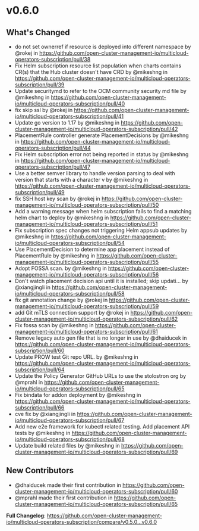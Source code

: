 # v0.6.0

## What's Changed
* do not set ownerref if resource is deployed into different namespace by @rokej in https://github.com/open-cluster-management-io/multicloud-operators-subscription/pull/38
* Fix Helm subscription resource list population when charts contains CR(s) that the Hub cluster doesn't have CRD  by @mikeshng in https://github.com/open-cluster-management-io/multicloud-operators-subscription/pull/39
* Update securitymd to refer to the  OCM community security md file by @mikeshng in https://github.com/open-cluster-management-io/multicloud-operators-subscription/pull/40
* fix skip ssl by @rokej in https://github.com/open-cluster-management-io/multicloud-operators-subscription/pull/41
* Update go version to 1.17 by @mikeshng in https://github.com/open-cluster-management-io/multicloud-operators-subscription/pull/42
* PlacementRule controller generate PlacementDecisions  by @mikeshng in https://github.com/open-cluster-management-io/multicloud-operators-subscription/pull/44
* Fix Helm subscription error not being reported in status by @mikeshng in https://github.com/open-cluster-management-io/multicloud-operators-subscription/pull/47
* Use a better semver library to handle version parsing to deal with version that starts with a character v by @mikeshng in https://github.com/open-cluster-management-io/multicloud-operators-subscription/pull/49
* fix SSH host key scan by @rokej in https://github.com/open-cluster-management-io/multicloud-operators-subscription/pull/50
* Add a warning message when helm subscription fails to find a matching helm chart to deploy by @mikeshng in https://github.com/open-cluster-management-io/multicloud-operators-subscription/pull/51
* Fix subscription spec changes not triggering Helm appsub updates by @mikeshng in https://github.com/open-cluster-management-io/multicloud-operators-subscription/pull/54
* Use PlacementDecision to determine app placement instead of PlacementRule by @mikeshng in https://github.com/open-cluster-management-io/multicloud-operators-subscription/pull/55
* Adopt FOSSA scan. by @mikeshng in https://github.com/open-cluster-management-io/multicloud-operators-subscription/pull/56
* Don't watch placement decision api until it is installed; skip updati… by @xiangjingli in https://github.com/open-cluster-management-io/multicloud-operators-subscription/pull/58
* fix git annotation change by @rokej in https://github.com/open-cluster-management-io/multicloud-operators-subscription/pull/59
* add Git mTLS connection support by @rokej in https://github.com/open-cluster-management-io/multicloud-operators-subscription/pull/62
* Fix fossa scan by @mikeshng in https://github.com/open-cluster-management-io/multicloud-operators-subscription/pull/61
* Remove legacy auto gen file that is no longer in use by @dhaiducek in https://github.com/open-cluster-management-io/multicloud-operators-subscription/pull/60
* Update PROW test Git repo URL. by @mikeshng in https://github.com/open-cluster-management-io/multicloud-operators-subscription/pull/64
* Update the Policy Generator GitHub URLs to use the stolostron org by @mprahl in https://github.com/open-cluster-management-io/multicloud-operators-subscription/pull/65
* Fix bindata for addon deployment by @mikeshng in https://github.com/open-cluster-management-io/multicloud-operators-subscription/pull/66
* cve fix by @xiangjingli in https://github.com/open-cluster-management-io/multicloud-operators-subscription/pull/67
* Add new e2e framework for kubectl related testing. Add placement API tests by @mikeshng in https://github.com/open-cluster-management-io/multicloud-operators-subscription/pull/68
* Update build related files by @mikeshng in https://github.com/open-cluster-management-io/multicloud-operators-subscription/pull/69

## New Contributors
* @dhaiducek made their first contribution in https://github.com/open-cluster-management-io/multicloud-operators-subscription/pull/60
* @mprahl made their first contribution in https://github.com/open-cluster-management-io/multicloud-operators-subscription/pull/65

**Full Changelog**: https://github.com/open-cluster-management-io/multicloud-operators-subscription/compare/v0.5.0...v0.6.0

